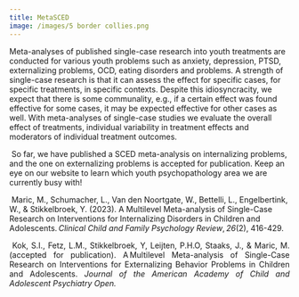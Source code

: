 ```yaml
---
title: MetaSCED
image: /images/5 border collies.png
---
```

Meta-analyses of published single-case research into youth treatments are conducted for various youth problems such as anxiety, depression, PTSD, externalizing problems, OCD, eating disorders and problems. A strength of single-case research is that it can assess the effect for specific cases, for specific treatments, in specific contexts. Despite this idiosyncracity, we expect that there is some communality, e.g., if a certain effect was found effective for some cases, it may be expected effective for other cases as well. With meta-analyses of single-case studies we evaluate the overall effect of treatments, individual variability in treatment effects and moderators of individual treatment outcomes.  

 So far, we have published a SCED meta-analysis on internalizing problems, and the one on externalizing problems is accepted for publication. Keep an eye on our website to learn which youth psychopathology area we are currently busy with! 

 Maric, M., Schumacher, L., Van den Noortgate, W., Bettelli, L., Engelbertink, W., & Stikkelbroek, Y. (2023). A Multilevel Meta-analysis of Single-Case Research on Interventions for Internalizing Disorders in Children and Adolescents. _Clinical Child and Family Psychology Review_, _26_(2), 416-429.  

<p style="text-align: justify">&nbsp;Kok, S.I., Fetz, L.M., Stikkelbroek, Y, Leijten, P.H.O, Staaks, J., &amp; Maric, M. (accepted for publication).&nbsp;A Multilevel Meta-analysis of Single-Case Research on Interventions for Externalizing Behavior Problems in Children and Adolescents. <em>Journal of the American Academy of Child and Adolescent Psychiatry Open.</em>&nbsp;</p>